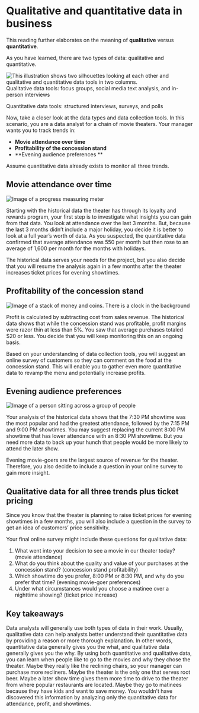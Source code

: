 # Qualitative and quantitative data in business

This reading further elaborates on the meaning of **qualitative** versus **quantitative**.

As you have learned, there are two types of data: qualitative and quantitative.

![This illustration shows two silhouettes looking at each other and qualitative and quantitative data tools in two columns.](https://d3c33hcgiwev3.cloudfront.net/imageAssetProxy.v1/kcoM3jvKRwaKDN47ypcGEg_0e94cc13f6c148479406a8b1021c6cea_DA_C2M2L2R2.png?expiry=1718841600000&hmac=kzFFvaLtwcdPsrlz5hlaBZXe-782kjHLNVvzyIirLiE)
Qualitative data tools: focus groups, social media text analysis, and in-person interviews

Quantitative data tools: structured interviews, surveys, and polls

Now, take a closer look at the data types and data collection tools. In this scenario, you are a data analyst for a chain of movie theaters. Your manager wants you to track trends in:

* **Movie attendance over time**
* **Profitability of the concession stand**
* **Evening audience preferences **

Assume quantitative data already exists to monitor all three trends.

## Movie attendance over time

![Image of a progress measuring meter](https://d3c33hcgiwev3.cloudfront.net/imageAssetProxy.v1/VwuyBrzaTfWLsga82v31Ag_6ec15535b60143fa971f76608274666e_Screen-Shot-2021-03-04-at-3.57.12-PM.png?expiry=1718841600000&hmac=ooNnYAqEcy4wgmMvPPCtNL9DyDKUMxY8oOd8Vzu7ppQ)

Starting with the historical data the theater has through its loyalty and rewards program, your first step is to investigate what insights you can gain from that data. You look at attendance over the last 3 months. But, because the last 3 months didn’t include a major holiday, you decide it is better to look at a full year’s worth of data. As you suspected, the quantitative data confirmed that average attendance was 550 per month but then rose to an average of 1,600 per month for the months with holidays.

The historical data serves your needs for the project, but you also decide that you will resume the analysis again in a few months after the theater increases ticket prices for evening showtimes.

## Profitability of the concession stand

![Image of a stack of money and coins. There is a clock in the background](https://d3c33hcgiwev3.cloudfront.net/imageAssetProxy.v1/l-QlW2YhQsikJVtmIcLI8g_c1741a550c9c419bb884e7e1dfd7973c_Screen-Shot-2021-03-04-at-3.46.29-PM.png?expiry=1718841600000&hmac=lhnMaXlpohWC9zsAOiwGp0K0Sf38RHDmOzSkUyvXTq4)

Profit is calculated by subtracting cost from sales revenue. The historical data shows that while the concession stand was profitable, profit margins were razor thin at less than 5%. You saw that average purchases totaled $20 or less. You decide that you will keep monitoring this on an ongoing basis.

Based on your understanding of data collection tools, you will suggest an online survey of customers so they can comment on the food at the concession stand. This will enable you to gather even more quantitative data to revamp the menu and potentially increase profits.

## Evening audience preferences

![Image of a person sitting across a group of people](https://d3c33hcgiwev3.cloudfront.net/imageAssetProxy.v1/8lCwkGgsQCuQsJBoLMArrQ_871da55f6ee14fe0b5c6a7ca0f5134fa_Screen-Shot-2021-03-04-at-3.48.27-PM.png?expiry=1718841600000&hmac=vhpA6RhLjsUq1t6Ev1uuw_qR2cQxoD1BmnjW34Imlf4)

Your analysis of the historical data shows that the 7:30 PM showtime was the most popular and had the greatest attendance, followed by the 7:15 PM and 9:00 PM showtimes. You may suggest replacing the current 8:00 PM showtime that has lower attendance with an 8:30 PM showtime. But you need more data to back up your hunch that people would be more likely to attend the later show.

Evening movie-goers are the largest source of revenue for the theater. Therefore, you also decide to include a question in your online survey to gain more insight.

## Qualitative data for all three trends plus ticket pricing

Since you know that the theater is planning to raise ticket prices for evening showtimes in a few months, you will also include a question in the survey to get an idea of customers’ price sensitivity.

Your final online survey might include these questions for qualitative data:

1. What went into your decision to see a movie in our theater today? (movie attendance)
2. What do you think about the quality and value of your purchases at the concession stand? (concession stand profitability)
3. Which showtime do you prefer, 8:00 PM or 8:30 PM, and why do you prefer that time? (evening movie-goer preferences)
4. Under what circumstances would you choose a matinee over a nighttime showing? (ticket price increase)

## Key takeaways

Data analysts will generally use both types of data in their work. Usually, qualitative data can help analysts better understand their quantitative data by providing a reason or more thorough explanation. In other words, quantitative data generally gives you the what, and qualitative data generally gives you the why. By using both quantitative and qualitative data, you can learn when people like to go to the movies and why they chose the theater. Maybe they really like the reclining chairs, so your manager can purchase more recliners. Maybe the theater is the only one that serves root beer. Maybe a later show time gives them more time to drive to the theater from where popular restaurants are located. Maybe they go to matinees because they have kids and want to save money. You wouldn’t have discovered this information by analyzing only the quantitative data for attendance, profit, and showtimes.
